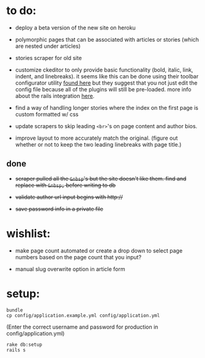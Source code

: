 to do:
====================

- deploy a beta version of the new site on heroku

- polymorphic pages that can be associated with articles or stories (which are nested under articles)

- stories scraper for old site

- customize ckeditor to only provide basic functionality (bold, italic, link, indent, and linebreaks). it seems like this can be done using their toolbar configurator utility [found here](http://docs.ckeditor.com/#!/guide/dev_toolbar) but they suggest that you not just edit the config file because all of the plugins will still be pre-loaded. more info about the rails integration [here](https://github.com/galetahub/ckeditor).

- find a way of handling longer stories where the index on the first page is custom formatted w/ css

- update scrapers to skip leading `<br>`'s on page content and author bios. 

- improve layout to more accurately match the original. (figure out whether or not to keep the two leading linebreaks with page title.)

## done

- ~~scraper pulled all the `&nbsp`'s but the site doesn't like them. find and replace with `&nbsp;` before writing to db~~

- ~~validate author url input begins with http://~~

- ~~save password info in a private file~~


wishlist:
====================


- make page count automated or create a drop down to select page numbers based on the page count that you input?

- manual slug overwrite option in article form


setup:
====================
 ```
bundle
cp config/application.example.yml config/application.yml
 ```

(Enter the correct username and password for production in config/application.yml)
 
 ```
rake db:setup
rails s
 ```
